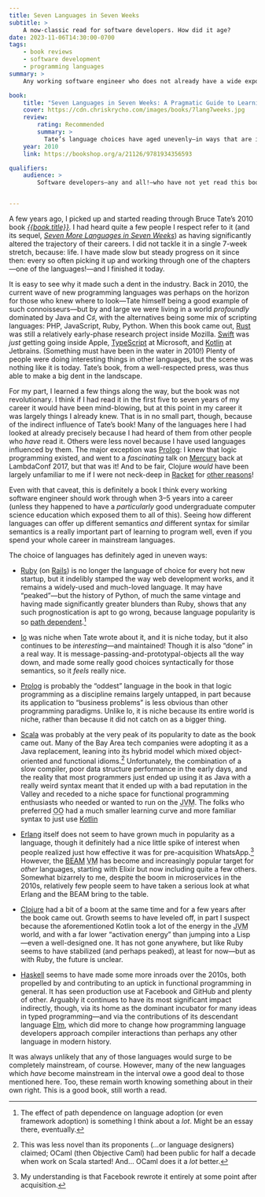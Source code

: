 ```yaml
---
title: Seven Languages in Seven Weeks
subtitle: >
    A now-classic read for software developers. How did it age?
date: 2023-11-06T14:30:00-0700
tags:
    - book reviews
    - software development
    - programming languages
summary: >
    Any working software engineer who does not already have a wide exposure to different programming languages should read Bruce Tate’s book!

book:
    title: "Seven Languages in Seven Weeks: A Pragmatic Guide to Learning Programming Languages"
    cover: https://cdn.chriskrycho.com/images/books/7lang7weeks.jpg
    review:
        rating: Recommended
        summary: >
          Tate’s language choices have aged unevenly—in ways that are interesting to think about in their own right!—but the book itself has not: it remains an excellent introduction to a bunch of different ways of thinking about programming. If you have never dipped your toes into the waters outside mainstream languages like Java, JavaScript, Python, etc., this book is worth reading.
    year: 2010
    link: https://bookshop.org/a/21126/9781934356593

qualifiers:
    audience: >
        Software developers—any and all!—who have not yet read this book.


---
```


A few years ago, I picked up and started reading through Bruce Tate’s 2010 book [<cite>{{book.title}}</cite>][book]. I had heard quite a few people I respect refer to it (and its sequel, [<cite>Seven More Languages in Seven Weeks][sequel]) as having significantly altered the trajectory of their careers. I did not tackle it in a single 7-week stretch, because: life. I have made slow but steady progress on it since then: every so often picking it up and working through one of the chapters—one of the languages!—and I finished it today.

[book]: {{book.link}}
[sequel]: https://bookshop.org/a/21126/9781941222157

It is easy to see why it made such a dent in the industry. Back in 2010, the current wave of new programming languages was perhaps on the horizon for those who knew where to look—Tate himself being a good example of such connoisseurs—but by and large we were living in a world *profoundly* dominated by Java and C♯, with the alternatives being some mix of scripting languages: <span class="smcp">PHP</span>, JavaScript, Ruby, Python. When this book came out, [Rust][rust] was still a relatively early-phase research project inside Mozilla. [Swift][swift] was *just* getting going inside Apple, [TypeScript][ts] at Microsoft, and [Kotlin][kotlin] at Jetbrains. (Something must have been in the water in 2010!) Plenty of people were doing interesting things in other languages, but the scene was nothing like it is today. Tate’s book, from a well-respected press, was thus able to make a big dent in the landscape.

[rust]: https://www.rust-lang.org
[swift]: https://www.swift.org
[ts]: https://www.typescriptlang.org
[kotlin]: https://kotlinlang.org

For my part, I learned a few things along the way, but the book was not revolutionary. I think if I had read it in the first five to seven years of my career it would have been mind-blowing, but at this point in my career it was largely things I already knew. That is in no small part, though, because of the indirect influence of Tate’s book! Many of the languages here I had looked at already precisely because I had heard of them from other people who *have* read it. Others were less novel because I have used languages influenced by them. The major exception was [Prolog][prolog]: I knew that logic programming existed, and went to a *fascinating* talk on [Mercury][mercury] back at LambdaConf 2017, but that was it! And to be fair, Clojure *would* have been largely unfamiliar to me if I were not neck-deep in [Racket][racket] for [other reasons][plai]!

[prolog]: https://www.swi-prolog.org
[mercury]: https://mercurylang.org
[racket]: https://racket-lang.org
[plai]: https://www.plai.org

Even with that caveat, this is definitely a book I think every working software engineer should work through when 3–5 years into a career (unless they happened to have a *particularly* good undergraduate computer science education which exposed them to all of this). Seeing how different languages can offer up different semantics *and* different syntax for similar semantics is a really important part of learning to program well, even if you spend your whole career in mainstream languages.

The choice of languages has definitely aged in uneven ways:

- [Ruby](https://www.ruby-lang.org/en/) (on [Rails](https://rubyonrails.org)) is no longer the language of choice for every hot new startup, but it indelibly stamped the way web development works, and it remains a widely-used and much-loved language. It may have “peaked”—but the history of Python, of much the same vintage and having made significantly greater blunders than Ruby, shows that any such prognostication is apt to go wrong, because language popularity is so [path dependent](https://en.wikipedia.org/wiki/Path_dependence).[^pd]

- [Io](https://iolanguage.org) was niche when Tate wrote about it, and it is niche today, but it also continues to be *interesting*—and maintained! Though it is also “done” in a real way. It is message-passing-and-prototypal-objects all the way down, and made some really good choices syntactically for those semantics, so it *feels* really nice.

- [Prolog][prolog] is probably the “oddest” language in the book in that logic programming as a discipline remains largely untapped, in part because its application to “business problems” is less obvious than other programming paradigms. Unlike Io, it is niche because its entire world is niche, rather than because it did not catch on as a bigger thing.

- [Scala](https://scala-lang.org) was probably at the very peak of its popularity to date as the book came out. Many of the Bay Area tech companies were adopting it as a Java replacement, leaning into its hybrid model which mixed object-oriented and functional idioms.[^less-novel] Unfortunately, the combination of a slow compiler, poor data structure performance in the early days, and the reality that most programmers just ended up using it as Java with a really weird syntax meant that it ended up with a bad reputation in the Valley and receded to a niche space for functional programming enthusiasts who needed or wanted to run on the <abbr title="Java virtual machine">JVM</abbr>. The folks who preferred <abbr title="object oriented">OO</abbr> had a much smaller learning curve and more familiar syntax to just use [Kotlin]

- [Erlang](https://www.erlang.org) itself does not seem to have grown much in popularity as a language, though it definitely had a nice little spike of interest when people realized just how effective it was for pre-acquisition WhatsApp.[^rewrite] However, the [<span class="smcp">BEAM</span>](https://www.erlang.org/blog/a-brief-beam-primer/) <abbr title="virtual machine">VM</abbr> has become and increasingly popular target for *other* languages, starting with Elixir but now including quite a few others. Somewhat bizarrely to  me, despite the boom in microservices in the 2010s, relatively few people seem to have taken a serious look at what Erlang and the <span class="smcp">BEAM</span> bring to the table.

- [Clojure](https://clojure.org) had a bit of a boom at the same time and for a few years after the book came out. Growth seems to have leveled off, in part I suspect because the aforementioned Kotlin took a lot of the energy in the <abbr title="Java virtual machine">JVM</abbr> world, and with a far lower “activation energy” than jumping into a Lisp—even a well-designed one. It has not gone anywhere, but like Ruby seems to have stabilized (and perhaps peaked), at least for now—but as with Ruby, the future is unclear.

- [Haskell](https://www.haskell.org) seems to have made some more inroads over the 2010s, both propelled by and contributing to an uptick in functional programming in general. It has seen production use at Facebook and GitHub and plenty of other. Arguably it continues to have its most significant impact indirectly, though, via its home as the dominant incubator for many ideas in typed programming—and via the contributions of its descendant language [Elm](https://elm-lang.org), which did more to change how programming language developers approach compiler interactions than perhaps any other language in modern history.

It was always unlikely that any of those languages would surge to be completely mainstream, of course. However, many of the new languages which *have* become mainstream in the interval owe a good deal to those mentioned here. Too, these remain worth knowing something about in their own right. This is a good book, still worth a read.



[^pd]: The effect of path dependence on language adoption (or even framework adoption) is something I think about a *lot*. Might be an essay there, eventually.

[^less-novel]: This was less novel than its proponents (…or language designers) claimed; OCaml (then Objective Caml) had been public for half a decade when work on Scala started! And… OCaml does it a *lot* better.

[^rewrite]: My understanding is that Facebook rewrote it entirely at some point after acquisition.
